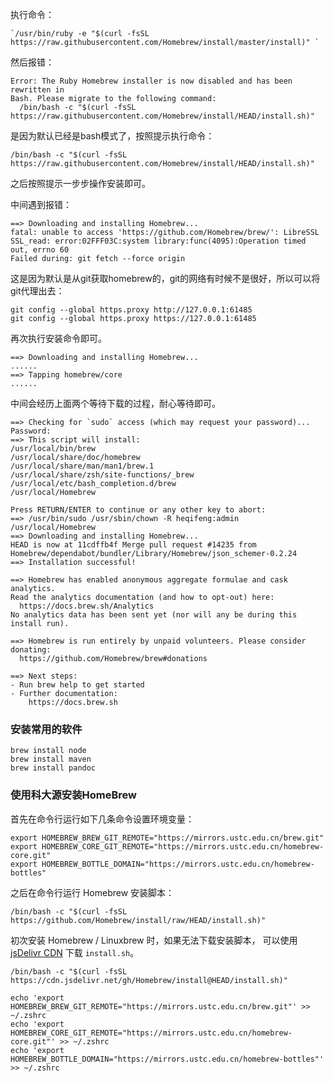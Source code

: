 

执行命令：

```
`/usr/bin/ruby -e "$(curl -fsSL https://raw.githubusercontent.com/Homebrew/install/master/install)" `
```

然后报错：

```
Error: The Ruby Homebrew installer is now disabled and has been rewritten in
Bash. Please migrate to the following command:
  /bin/bash -c "$(curl -fsSL https://raw.githubusercontent.com/Homebrew/install/HEAD/install.sh)"
```

是因为默认已经是bash模式了，按照提示执行命令：

```
/bin/bash -c "$(curl -fsSL https://raw.githubusercontent.com/Homebrew/install/HEAD/install.sh)"
```

之后按照提示一步步操作安装即可。

中间遇到报错：

```
==> Downloading and installing Homebrew...
fatal: unable to access 'https://github.com/Homebrew/brew/': LibreSSL SSL_read: error:02FFF03C:system library:func(4095):Operation timed out, errno 60
Failed during: git fetch --force origin
```

这是因为默认是从git获取homebrew的，git的网络有时候不是很好，所以可以将git代理出去：

```
git config --global https.proxy http://127.0.0.1:61485
git config --global https.proxy https://127.0.0.1:61485
```

再次执行安装命令即可。

```
==> Downloading and installing Homebrew...
......
==> Tapping homebrew/core
......
```

中间会经历上面两个等待下载的过程，耐心等待即可。

```
==> Checking for `sudo` access (which may request your password)...
Password:
==> This script will install:
/usr/local/bin/brew
/usr/local/share/doc/homebrew
/usr/local/share/man/man1/brew.1
/usr/local/share/zsh/site-functions/_brew
/usr/local/etc/bash_completion.d/brew
/usr/local/Homebrew

Press RETURN/ENTER to continue or any other key to abort:
==> /usr/bin/sudo /usr/sbin/chown -R heqifeng:admin /usr/local/Homebrew
==> Downloading and installing Homebrew...
HEAD is now at 11cdffb4f Merge pull request #14235 from Homebrew/dependabot/bundler/Library/Homebrew/json_schemer-0.2.24
==> Installation successful!

==> Homebrew has enabled anonymous aggregate formulae and cask analytics.
Read the analytics documentation (and how to opt-out) here:
  https://docs.brew.sh/Analytics
No analytics data has been sent yet (nor will any be during this install run).

==> Homebrew is run entirely by unpaid volunteers. Please consider donating:
  https://github.com/Homebrew/brew#donations

==> Next steps:
- Run brew help to get started
- Further documentation:
    https://docs.brew.sh
```

### 安装常用的软件

```
brew install node
brew install maven
brew install pandoc
```



### 使用科大源安装HomeBrew

首先在命令行运行如下几条命令设置环境变量：

```
export HOMEBREW_BREW_GIT_REMOTE="https://mirrors.ustc.edu.cn/brew.git"
export HOMEBREW_CORE_GIT_REMOTE="https://mirrors.ustc.edu.cn/homebrew-core.git"
export HOMEBREW_BOTTLE_DOMAIN="https://mirrors.ustc.edu.cn/homebrew-bottles"
```

之后在命令行运行 Homebrew 安装脚本：

```
/bin/bash -c "$(curl -fsSL https://github.com/Homebrew/install/raw/HEAD/install.sh)"
```

初次安装 Homebrew / Linuxbrew 时，如果无法下载安装脚本， 可以使用 [jsDelivr CDN](https://cdn.jsdelivr.net/gh/Homebrew/install@HEAD/install.sh) 下载 `install.sh`。

```
/bin/bash -c "$(curl -fsSL https://cdn.jsdelivr.net/gh/Homebrew/install@HEAD/install.sh)"
```

```
echo 'export HOMEBREW_BREW_GIT_REMOTE="https://mirrors.ustc.edu.cn/brew.git"' >> ~/.zshrc
echo 'export HOMEBREW_CORE_GIT_REMOTE="https://mirrors.ustc.edu.cn/homebrew-core.git"' >> ~/.zshrc
echo 'export HOMEBREW_BOTTLE_DOMAIN="https://mirrors.ustc.edu.cn/homebrew-bottles"' >> ~/.zshrc

```